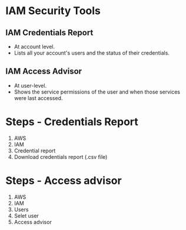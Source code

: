 # IAM Security Tools

## IAM Credentials Report

- At account level.
- Lists all your account's users and the status of their credentials.

## IAM Access Advisor

- At user-level.
- Shows the service permissions of the user and when those services were last accessed.

# Steps - Credentials Report

1. AWS
2. IAM
3. Credential report
4. Download credentials report (.csv file)

# Steps - Access advisor

1. AWS
2. IAM
3. Users
4. Selet user
5. Access advisor
